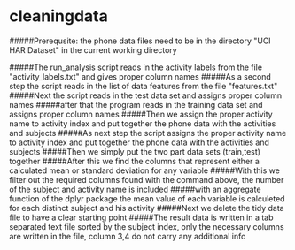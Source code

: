 # cleaningdata

#####Prerequsite: the phone data files need to be in the directory "UCI HAR Dataset" in the current working directory

#####The run_analysis script reads in the activity labels from the file "activity_labels.txt" and gives proper column names
#####As a second step the script reads in the list of data features from the file "features.txt"
#####Next the script reads in the test data set and assigns proper column names
#####after that the program reads in the training data set and assigns proper column names
#####Then we assign the proper activity name to activity index and put together the phone data with the activities and subjects
#####As next step the script assigns the proper activity name to activity index and put together the phone data with the activities and subjects
#####Then we simply put the two part data sets (train,test) together
#####After this we find the columns that represent either a calculated mean or standard deviation for any variable
#####With this we filter out the required columns found with the command above, the number of the subject and activity name is included
#####with an aggregate function of the dplyr package the mean value of each variable is calculeted for each distinct subject and his activity
#####Next we delete the tidy data file to have a clear starting point
#####The result data is written in a tab separated text file sorted by the subject index, only the necessary columns are written in the file, column 3,4 do not carry any additional info

